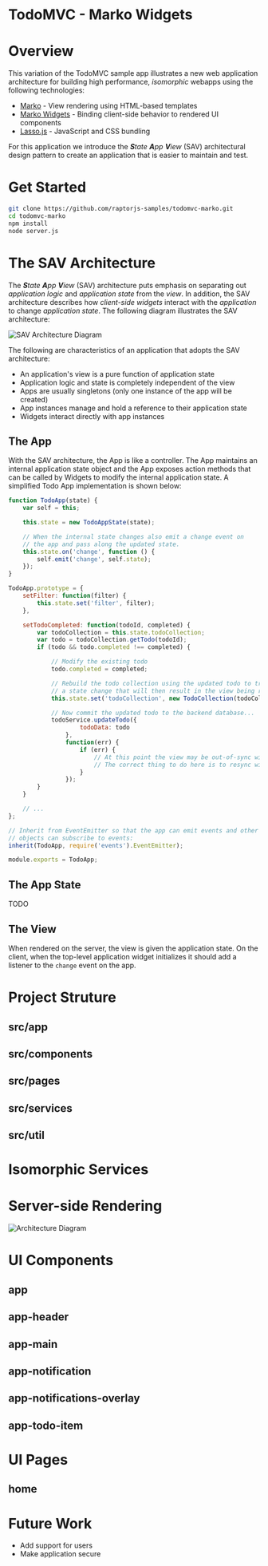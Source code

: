 TodoMVC - Marko Widgets
==================================

# Overview

This variation of the TodoMVC sample app illustrates a new web application architecture for building high performance, _isomorphic_ webapps using the following technologies:

- [Marko](https://github.com/raptorjs/marko) - View rendering using HTML-based templates
- [Marko Widgets](https://github.com/raptorjs/marko-widgets) - Binding client-side behavior to rendered UI components
- [Lasso.js](https://github.com/lasso-js/lasso) - JavaScript and CSS bundling

For this application we introduce the <i><b>S</b>tate <b>A</b>pp <b>V</b>iew</i> (SAV) architectural design pattern to create an application that is easier to maintain and test.

# Get Started

```bash
git clone https://github.com/raptorjs-samples/todomvc-marko.git
cd todomvc-marko
npm install
node server.js
```

# The SAV Architecture

The <i><b>S</b>tate <b>A</b>pp <b>V</b>iew</i> (SAV) architecture puts emphasis on separating out _application logic_ and _application state_ from the _view_. In addition, the SAV architecture describes how _client-side widgets_ interact with the _application_ to change _application state_. The following diagram illustrates the SAV architecture:

![SAV Architecture Diagram](./docs/sav-achitecture-diagram.png)

The following are characteristics of an application that adopts the SAV architecture:

- An application's view is a pure function of application state
- Application logic and state is completely independent of the view
- Apps are usually singletons (only one instance of the app will be created)
- App instances manage and hold a reference to their application state
- Widgets interact directly with app instances


## The App

With the SAV architecture, the App is like a controller. The App maintains an internal application state object and the App exposes action methods that can be called by Widgets to modify the internal application state. A simplified Todo App implementation is shown below:

```javascript
function TodoApp(state) {
    var self = this;

    this.state = new TodoAppState(state);

    // When the internal state changes also emit a change event on
    // the app and pass along the updated state.
    this.state.on('change', function () {
        self.emit('change', self.state);
    });
}

TodoApp.prototype = {
    setFilter: function(filter) {
        this.state.set('filter', filter);
    },

    setTodoCompleted: function(todoId, completed) {
        var todoCollection = this.state.todoCollection;
        var todo = todoCollection.getTodo(todoId);
        if (todo && todo.completed !== completed) {

            // Modify the existing todo
            todo.completed = completed;

            // Rebuild the todo collection using the updated todo to trigger
            // a state change that will then result in the view being rerendered
            this.state.set('todoCollection', new TodoCollection(todoCollection.getAllTodos()));

            // Now commit the updated todo to the backend database...
            todoService.updateTodo({
                    todoData: todo
                },
                function(err) {
                    if (err) {
                        // At this point the view may be out-of-sync with the backend.
                        // The correct thing to do here is to resync with the server...
                    }
                });
        }
    }

    // ...
};

// Inherit from EventEmitter so that the app can emit events and other
// objects can subscribe to events:
inherit(TodoApp, require('events').EventEmitter);

module.exports = TodoApp;
```

## The App State

TODO

## The View

When rendered on the server, the view is given the application state. On the client, when the top-level application widget initializes it should add a listener to the `change` event on the app.


# Project Struture

## src/app

## src/components

## src/pages

## src/services

## src/util

# Isomorphic Services

# Server-side Rendering

![Architecture Diagram](./docs/server-side-rendering.png)

# UI Components

## app

## app-header

## app-main

## app-notification

## app-notifications-overlay

## app-todo-item

# UI Pages

## home

# Future Work

- Add support for users
- Make application secure

